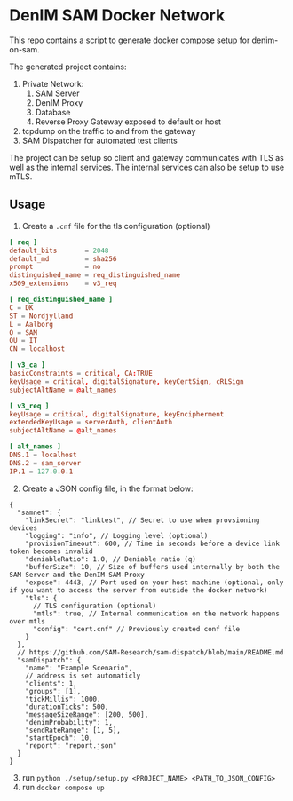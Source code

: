 # DenIM SAM Docker Network

This repo contains a script to generate docker compose setup for denim-on-sam.

The generated project contains:

1. Private Network:
   1. SAM Server
   2. DenIM Proxy
   3. Database
   4. Reverse Proxy Gateway exposed to default or host
2. tcpdump on the traffic to and from the gateway
3. SAM Dispatcher for automated test clients

The project can be setup so client and gateway communicates with TLS as well as the internal services.
The internal services can also be setup to use mTLS.

## Usage

1. Create a `.cnf` file for the tls configuration (optional)

```conf
[ req ]
default_bits       = 2048
default_md         = sha256
prompt             = no
distinguished_name = req_distinguished_name
x509_extensions    = v3_req

[ req_distinguished_name ]
C = DK
ST = Nordjylland
L = Aalborg
O = SAM
OU = IT
CN = localhost

[ v3_ca ]
basicConstraints = critical, CA:TRUE
keyUsage = critical, digitalSignature, keyCertSign, cRLSign
subjectAltName = @alt_names

[ v3_req ]
keyUsage = critical, digitalSignature, keyEncipherment
extendedKeyUsage = serverAuth, clientAuth
subjectAltName = @alt_names

[ alt_names ]
DNS.1 = localhost
DNS.2 = sam_server
IP.1 = 127.0.0.1
```

2. Create a JSON config file, in the format below:

```jsonc
{
  "samnet": {
    "linkSecret": "linktest", // Secret to use when provsioning devices
    "logging": "info", // Logging level (optional)
    "provisionTimeout": 600, // Time in seconds before a device link token becomes invalid
    "deniableRatio": 1.0, // Deniable ratio (q)
    "bufferSize": 10, // Size of buffers used internally by both the SAM Server and the DenIM-SAM-Proxy
    "expose": 4443, // Port used on your host machine (optional, only if you want to access the server from outside the docker network)
    "tls": {
      // TLS configuration (optional)
      "mtls": true, // Internal communication on the network happens over mtls
      "config": "cert.cnf" // Previously created conf file
    }
  },
  // https://github.com/SAM-Research/sam-dispatch/blob/main/README.md
  "samDispatch": {
    "name": "Example Scenario",
    // address is set automaticly
    "clients": 1,
    "groups": [1],
    "tickMillis": 1000,
    "durationTicks": 500,
    "messageSizeRange": [200, 500],
    "denimProbability": 1,
    "sendRateRange": [1, 5],
    "startEpoch": 10,
    "report": "report.json"
  }
}
```

3. run `python ./setup/setup.py <PROJECT_NAME> <PATH_TO_JSON_CONFIG>`
4. run `docker compose up`
